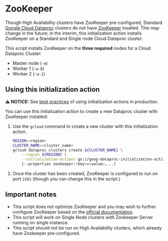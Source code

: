 # ZooKeeper

Though High Availability clusters have ZooKeeper pre-configured, Standard [Google Cloud Dataproc](https://cloud.google.com) clusters do not have [ZooKeeper](http://zookeeper.apache.org) insalled. This may change in the future; in the interim, this initialization action installs ZooKeeper on a Standard and Single node Cloud Dataproc cluster.

This script installs ZooKeeper on the **three required** nodes for a Cloud Dataproc Cluster:

* Master node (`-m`)
* Worker 1 (`-w-0`)
* Worker 2 (`-w-1`)

## Using this initialization action

**:warning: NOTICE:** See [best practices](/README.md#how-initialization-actions-are-used) of using initialization actions in production.

You can use this initialization action to create a new Dataproc cluster with ZooKeeper installed:

1. Use the `gcloud` command to create a new cluster with this initialization action.

    ```bash
    REGION=<region>
    CLUSTER_NAME=<cluster_name>
    gcloud dataproc clusters create ${CLUSTER_NAME} \
        --region ${REGION} \
        --initialization-actions gs://goog-dataproc-initialization-actions-${REGION}/zookeeper/zookeeper.sh \
        [--properties zookeeper:<key>=<value>,...]
    ```

1. Once the cluster has been created, ZooKeeper is configured to run on port `2181` (though you can change this in the script.)

## Important notes
* This script does not optimize ZooKeeper and you may wish to further configure ZooKeeper based on the [official documentation](https://zookeeper.apache.org/doc/trunk/).
* This script will work on Single Node clusters with Zookeeper Server running on single instance.
* This script should not be run on High Availability clusters, which already have Zookeeper pre-configured.
